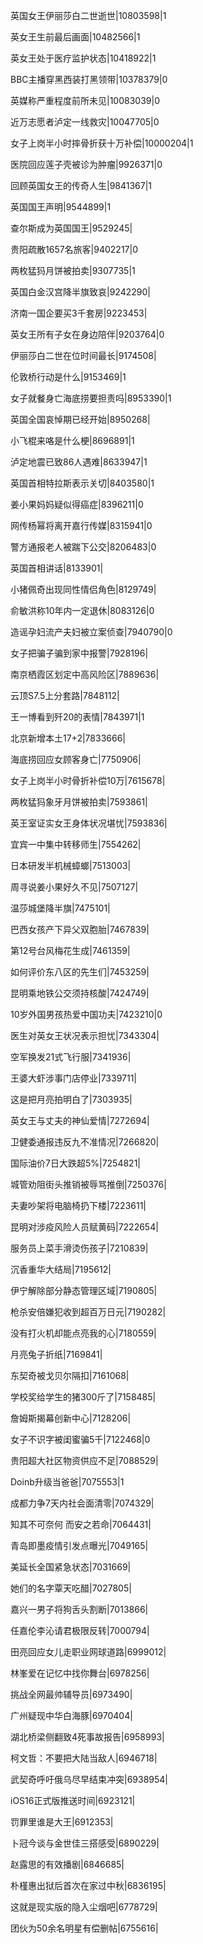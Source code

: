英国女王伊丽莎白二世逝世|10803598|1

英女王生前最后画面|10482566|1

英女王处于医疗监护状态|10418922|1

BBC主播穿黑西装打黑领带|10378379|0

英媒称严重程度前所未见|10083039|0

近万志愿者泸定一线救灾|10047705|0

女子上岗半小时摔骨折获十万补偿|10000204|1

医院回应莲子壳被诊为肿瘤|9926371|0

回顾英国女王的传奇人生|9841367|1

英国国王声明|9544899|1

查尔斯成为英国国王|9529245|

贵阳疏散1657名旅客|9402217|0

两枚猛犸月饼被拍卖|9307735|1

英国白金汉宫降半旗致哀|9242290|

济南一国企要买3千套房|9223453|

英女王所有子女在身边陪伴|9203764|0

伊丽莎白二世在位时间最长|9174508|

伦敦桥行动是什么|9153469|1

女子就餐身亡海底捞要担责吗|8953390|1

英国全国哀悼期已经开始|8950268|

小飞棍来咯是什么梗|8696891|1

泸定地震已致86人遇难|8633947|1

英国首相特拉斯表示关切|8403580|1

姜小果妈妈疑似得癌症|8396211|0

网传杨幂将离开嘉行传媒|8315941|0

警方通报老人被踹下公交|8206483|0

英国首相讲话|8133901|

小猪佩奇出现同性情侣角色|8129749|

俞敏洪称10年内一定退休|8083126|0

造谣孕妇流产夫妇被立案侦查|7940790|0

女子把骗子骗到家中报警|7928196|

南京栖霞区划定中高风险区|7889636|

云顶S7.5上分套路|7848112|

王一博看到歼20的表情|7843971|1

北京新增本土17+2|7833666|

海底捞回应女顾客身亡|7750906|

女子上岗半小时骨折补偿10万|7615678|

两枚猛犸象牙月饼被拍卖|7593861|

英王室证实女王身体状况堪忧|7593836|

宜宾一中集中转移师生|7554262|

日本研发半机械蟑螂|7513003|

周寻说姜小果好久不见|7507127|

温莎城堡降半旗|7475101|

巴西女孩产下异父双胞胎|7467839|

第12号台风梅花生成|7461359|

如何评价东八区的先生们|7453259|

昆明乘地铁公交须持核酸|7424749|

10岁外国男孩热爱中国功夫|7423210|0

医生对英女王状况表示担忧|7343304|

空军换发21式飞行服|7341936|

王婆大虾涉事门店停业|7339711|

这是把月亮拍明白了|7303935|

英女王与丈夫的神仙爱情|7272694|

卫健委通报违反九不准情况|7266820|

国际油价7日大跌超5%|7254821|

城管劝阻街头推销被辱骂推倒|7250376|

夫妻吵架将电脑椅扔下楼|7223611|

昆明对涉疫风险人员赋黄码|7222654|

服务员上菜手滑烫伤孩子|7210839|

沉香重华大结局|7195612|

伊宁解除部分静态管理区域|7190805|

枪杀安倍嫌犯收到超百万日元|7190282|

没有打火机却能点亮我的心|7180559|

月亮兔子折纸|7169841|

东契奇被戈贝尔隔扣|7161068|

学校奖给学生的猪300斤了|7158485|

詹姆斯揭幕创新中心|7128206|

女子不识字被闺蜜骗5千|7122468|0

贵阳超大社区物资供应不足|7088529|

Doinb升级当爸爸|7075553|1

成都力争7天内社会面清零|7074329|

知其不可奈何 而安之若命|7064431|

青岛即墨疫情引发点曝光|7049165|

美延长全国紧急状态|7031669|

她们的名字覃天吃醋|7027805|

嘉兴一男子将狗舌头割断|7013866|

任嘉伦李沁请君极限反转|7000794|

田亮回应女儿走职业网球道路|6999012|

林峯爱在记忆中找你舞台|6978256|

挑战全网最帅辅导员|6973490|

广州疑现中华白海豚|6970404|

湖北桥梁侧翻致4死事故报告|6958993|

柯文哲：不要把大陆当敌人|6946718|

武契奇呼吁俄乌尽早结束冲突|6938954|

iOS16正式版推送时间|6923121|

罚罪里谁是大王|6912353|

卜冠今谈与金世佳三搭感受|6890229|

赵露思的有效播剧|6846685|

朴槿惠出狱后首次在家过中秋|6836195|

这就是现实版的隐入尘烟吧|6778729|

团伙为50余名明星有偿删帖|6755616|

